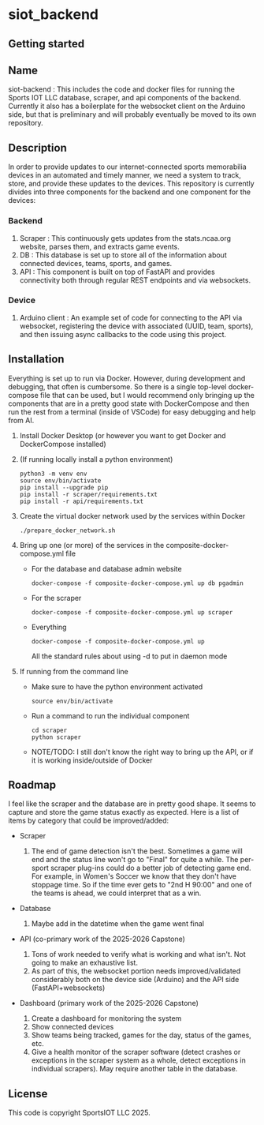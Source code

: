# siot_backend

## Getting started

## Name
siot-backend : This includes the code and docker files for running the Sports IOT LLC database, scraper, and api components of the backend. Currently it also has a boilerplate for the websocket client on the Arduino side, but that is preliminary and will probably eventually be moved to its own repository.

## Description

In order to provide updates to our internet-connected sports memorabilia devices in an automated and timely manner, we need a system to track, store, and provide these updates to the devices. This repository is currently divides into three components for the backend and one component for the devices:

### Backend

1. Scraper : This continuously gets updates from the stats.ncaa.org website, parses them, and extracts game events.
2. DB : This database is set up to store all of the information about connected devices, teams, sports, and games.
3. API : This component is built on top of FastAPI and provides connectivity both through regular REST endpoints and via websockets.

### Device

1. Arduino client : An example set of code for connecting to the API via websocket, registering the device with associated (UUID, team, sports), and then issuing async callbacks to the code using this project.


## Installation

Everything is set up to run via Docker. However, during development and debugging, that often is cumbersome. So there is a single top-level docker-compose file that can be used, but I would recommend only bringing up the components that are in a pretty good state with DockerCompose and then run the rest from a terminal (inside of VSCode) for easy debugging and help from AI.

1. Install Docker Desktop (or however you want to get Docker and DockerCompose installed)

2. (If running locally install a python environment) 
    ```
    python3 -m venv env
    source env/bin/activate
    pip install --upgrade pip
    pip install -r scraper/requirements.txt
    pip install -r api/requirements.txt
    ```

3. Create the virtual docker network used by the services within Docker
    ```
    ./prepare_docker_network.sh
    ```

4. Bring up one (or more) of the services in the composite-docker-compose.yml file
    - For the database and database admin website
        ```
        docker-compose -f composite-docker-compose.yml up db pgadmin
        ```
    - For the scraper
        ```
        docker-compose -f composite-docker-compose.yml up scraper
        ```
    - Everything
        ```
        docker-compose -f composite-docker-compose.yml up
        ```
        All the standard rules about using -d to put in daemon mode

5. If running from the command line
    - Make sure to have the python environment activated
        ```
        source env/bin/activate
        ```
    - Run a command to run the individual component
        ```
        cd scraper
        python scraper
        ```
    - NOTE/TODO: I still don't know the right way to bring up the API, or if it is working inside/outside of Docker

## Roadmap

I feel like the scraper and the database are in pretty good shape. It seems to capture and store the game status exactly as expected. Here is a list of items by category that could be improved/added:

- Scraper
    1. The end of game detection isn't the best. Sometimes a game will end and the status line won't go to "Final" for quite a while. The per-sport scraper plug-ins could do a better job of detecting game end. For example, in Women's Soccer we know that they don't have stoppage time. So if the time ever gets to "2nd H 90:00" and one of the teams is ahead, we could interpret that as a win.

- Database
    1. Maybe add in the datetime when the game went final

- API (co-primary work of the 2025-2026 Capstone)
    1. Tons of work needed to verify what is working and what isn't. Not going to make an exhaustive list.
    2. As part of this, the websocket portion needs improved/validated considerably both on the device side (Arduino) and the API side (FastAPI+websockets)

- Dashboard (primary work of the 2025-2026 Capstone)
    1. Create a dashboard for monitoring the system
    2. Show connected devices
    3. Show teams being tracked, games for the day, status of the games, etc.
    4. Give a health monitor of the scraper software (detect crashes or exceptions in the scraper system as a whole, detect exceptions in individual scrapers). May require another table in the database.


## License
This code is copyright SportsIOT LLC 2025.

